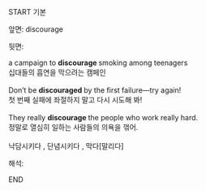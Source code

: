 START
기본

앞면:
discourage


뒷면:
<div>a campaign to <b>discourage </b>smoking among teenagers </div><div>십대들의 흡연을 막으려는 캠페인</div><div><br></div><div><div>Don’t be <b>discouraged </b>by the first failure—try again! </div><div>첫 번째 실패에 좌절하지 말고 다시 시도해 봐!</div></div><div><br></div><div><div>They really <b>discourage </b>the people who work really hard. </div><div><div>정말로 열심히 일하는 사람들의 의욕을 꺾어.</div></div></div><div><br></div><div>낙담시키다 , 단념시키다 , 막다[말리다]</div>


해석:

END